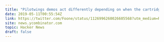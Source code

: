 ```yaml
---
title: "Pilotwings demos act differently depending on when the cartridge was made"
date: 2019-05-11T00:55:54Z
link: https://twitter.com/Foone/status/1126996260026605568?utm_medium=RSS&utm_source=hune
site: news.ycombinator.com
topic: Hacker News
draft: false
---
```

